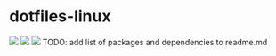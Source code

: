# dotfiles-linux
<img src="xfce-showcase.png">
<img src="gruvbox-showcase.png">
<img src="catppuccin-home.png">
TODO: add list of packages and dependencies to readme.md
